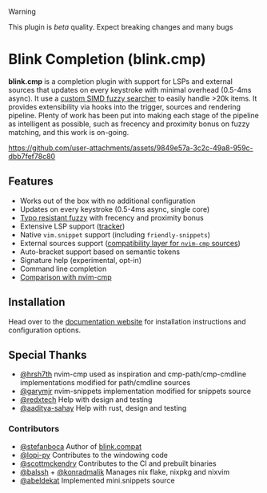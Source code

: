 > [!WARNING]
> This plugin is _beta_ quality. Expect breaking changes and many bugs

# Blink Completion (blink.cmp)

**blink.cmp** is a completion plugin with support for LSPs and external sources that updates on every keystroke with minimal overhead (0.5-4ms async). It use a [custom SIMD fuzzy searcher](https://github.com/saghen/frizbee) to easily handle >20k items. It provides extensibility via hooks into the trigger, sources and rendering pipeline. Plenty of work has been put into making each stage of the pipeline as intelligent as possible, such as frecency and proximity bonus on fuzzy matching, and this work is on-going.

<https://github.com/user-attachments/assets/9849e57a-3c2c-49a8-959c-dbb7fef78c80>

## Features

- Works out of the box with no additional configuration
- Updates on every keystroke (0.5-4ms async, single core)
- [Typo resistant fuzzy](https://github.com/saghen/frizbee) with frecency and proximity bonus
- Extensive LSP support ([tracker](./docs/development/lsp-tracker.md))
- Native `vim.snippet` support (including `friendly-snippets`)
- External sources support ([compatibility layer for `nvim-cmp` sources](https://github.com/saghen/blink.compat))
- Auto-bracket support based on semantic tokens
- Signature help (experimental, opt-in)
- Command line completion
- [Comparison with nvim-cmp](https://cmp.saghen.dev/#compared-to-nvim-cmp)

## Installation

Head over to the [documentation website](https://cmp.saghen.dev/installation) for installation instructions and configuration options.

## Special Thanks

- [@hrsh7th](https://github.com/hrsh7th/) nvim-cmp used as inspiration and cmp-path/cmp-cmdline implementations modified for path/cmdline sources
- [@garymjr](https://github.com/garymjr) nvim-snippets implementation modified for snippets source
- [@redxtech](https://github.com/redxtech) Help with design and testing
- [@aaditya-sahay](https://github.com/aaditya-sahay) Help with rust, design and testing

### Contributors

- [@stefanboca](https://github.com/stefanboca) Author of [blink.compat](https://github.com/saghen/blink.compat)
- [@lopi-py](https://github.com/lopi-py) Contributes to the windowing code
- [@scottmckendry](https://github.com/scottmckendry) Contributes to the CI and prebuilt binaries
- [@balssh](https://github.com/Balssh) + [@konradmalik](https://github.com/konradmalik) Manages nix flake, nixpkg and nixvim
- [@abeldekat](https://github.com/abeldekat) Implemented mini.snippets source

<!-- vim: set ft=markdown: -->